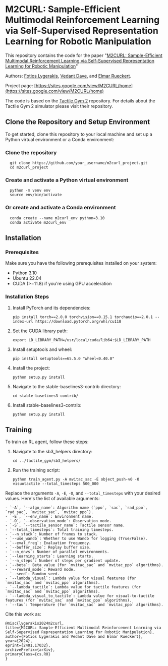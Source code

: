 # M2CURL: Sample-Efficient Multimodal Reinforcement Learning via Self-Supervised Representation Learning for Robotic Manipulation

This repository contains the code for the paper "[M2CURL: Sample-Efficient Multimodal Reinforcement Learning via Self-Supervised Representation Learning for Robotic Manipulation](https://arxiv.org/abs/2401.17032)"

Authors: [Fotios Lygerakis](https://cps.unileoben.ac.at/fotios-lygerakis-m-sc/), [Vedant Dave](https://cps.unileoben.ac.at/m-sc-vedant-dave/), and [Elmar Rueckert](https://cps.unileoben.ac.at/prof-elmar-rueckert/).

Project page: [https://sites.google.com/view/M2CURL/home](https://sites.google.com/view/M2CURL/home)

The code is based on the [Tactile Gym 2](https://github.com/ac-93/tactile_gym) repository. For details about the Tactile Gym 2 simulator please visit their repository.

## Clone the Repository and Setup Environment

To get started, clone this repository to your local machine and set up a Python virtual environment or a Conda environment:

### Clone the repository
      git clone https://github.com/your_username/m2curl_project.git
      cd m2curl_project

### Create and activate a Python virtual environment
      python -m venv env
      source env/bin/activate

### Or create and activate a Conda environment
      conda create --name m2curl_env python=3.10
      conda activate m2curl_env

## Installation

### Prerequisites

Make sure you have the following prerequisites installed on your system:

- Python 3.10
- Ubuntu 22.04
- CUDA (>=11.8) if you're using GPU acceleration

### Installation Steps

1. Install PyTorch and its dependencies:

    ```
    pip install torch==2.0.0 torchvision==0.15.1 torchaudio==2.0.1 --index-url https://download.pytorch.org/whl/cu118
    ```

2. Set the CUDA library path:

    ```
    export LD_LIBRARY_PATH=/usr/local/cuda/lib64:$LD_LIBRARY_PATH
    ```

3. Install setuptools and wheel:

    ```
    pip install setuptools==65.5.0 "wheel<0.40.0"
    ```

4. Install the project:

    ```
    python setup.py install
    ```

5. Navigate to the stable-baselines3-contrib directory:

    ```
    cd stable-baselines3-contrib/
    ```

6. Install stable-baselines3-contrib:

    ```
    python setup.py install
    ```

## Training

To train an RL agent, follow these steps:

1. Navigate to the sb3_helpers directory:

    ```
    cd ../tactile_gym/sb3_helpers/
    ```

2. Run the training script:

    ```
    python train_agent.py -A mvitac_sac -E object_push-v0 -O visuotactile --total_timesteps 500_000
    ```

Replace the arguments `-A`, `-E`, `-O`, and `--total_timesteps` with your desired values. Here's the list of available arguments:

    - `-A`, `--algo_name`: Algorithm name (`ppo`, `sac`, `rad_ppo`, `rad_sac`, `mvitac_sac`, `mvitac_ppo`).
    - `-E`, `--env_name`: Environment name.
    - `-O`, `--observation_mode`: Observation mode.
    - `-S`, `--tactile_sensor_name`: Tactile sensor name.
    - `--total_timesteps`: Total training timesteps.
    - `--n_stack`: Number of frames to stack.
    - `--use_wandb`: Whether to use Wandb for logging (True/False).
    - `--eval_freq`: Evaluation frequency.
    - `--buffer_size`: Replay buffer size.
    - `--n_envs`: Number of parallel environments.
    - `--learning_starts`: Learning starts.
    - `--n_steps`: Number of steps per gradient update.
    - `--beta`: Beta value (for `mvitac_sac` and `mvitac_ppo` algorithms).
    - `--reward_mode`: Reward mode.
    - `--seed`: Random seed.
    - `--lambda_visual`: Lambda value for visual features (for `mvitac_sac` and `mvitac_ppo` algorithms).
    - `--lambda_tactile`: Lambda value for tactile features (for `mvitac_sac` and `mvitac_ppo` algorithms).
    - `--lambda_visual_to_tactile`: Lambda value for visual-to-tactile features (for `mvitac_sac` and `mvitac_ppo` algorithms).
    - `--tau`: Temperature (for `mvitac_sac` and `mvitac_ppo` algorithms).

Cite this work as:

```
@misc{lygerakis2024m2curl,
title={M2CURL: Sample-Efficient Multimodal Reinforcement Learning via Self-Supervised Representation Learning for Robotic Manipulation},
author={Fotios Lygerakis and Vedant Dave and Elmar Rueckert},
year={2024},
eprint={2401.17032},
archivePrefix={arXiv},
primaryClass={cs.RO}
}
```